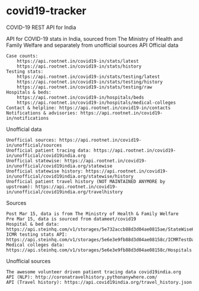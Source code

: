 # covid19-tracker
COVID-19 REST API for India

API for COVID-19 stats in India, sourced from The Ministry of Health and Family Welfare and separately from unofficial sources
API
Official data

    Case counts:
        https://api.rootnet.in/covid19-in/stats/latest
        https://api.rootnet.in/covid19-in/stats/history
    Testing stats:
        https://api.rootnet.in/covid19-in/stats/testing/latest
        https://api.rootnet.in/covid19-in/stats/testing/history
        https://api.rootnet.in/covid19-in/stats/testing/raw
    Hospitals & beds:
        https://api.rootnet.in/covid19-in/hospitals/beds
        https://api.rootnet.in/covid19-in/hospitals/medical-colleges
    Contact & helpline: https://api.rootnet.in/covid19-in/contacts
    Notifications & advisories: https://api.rootnet.in/covid19-in/notifications

Unofficial data

    Unofficial sources: https://api.rootnet.in/covid19-in/unofficial/sources
    Unofficial patient tracing data: https://api.rootnet.in/covid19-in/unofficial/covid19india.org
    Unofficial statewise: https://api.rootnet.in/covid19-in/unofficial/covid19india.org/statewise
    Unofficial statewise history: https://api.rootnet.in/covid19-in/unofficial/covid19india.org/statewise/history
    Unofficial patient travel history (NOT MAINTAINED ANYMORE by upstream): https://api.rootnet.in/covid19-in/unofficial/covid19india.org/travelhistory


Sources

    Post Mar 15, data is from The Ministry of Health & Family Welfare
    Pre Mar 15, data is sourced from datameet/covid19
    Hospital & bed data: https://api.steinhq.com/v1/storages/5e732accb88d3d04ae0815ae/StateWiseHealthCapacity
    ICMR testing stats API: https://api.steinhq.com/v1/storages/5e6e3e9fb88d3d04ae08158c/ICMRTestData
    Medical colleges data: https://api.steinhq.com/v1/storages/5e6e3e9fb88d3d04ae08158c/Hospitals

Unofficial sources

    The awesome volunteer driven patient tracing data covid19india.org
    API (NLP): http://coronatravelhistory.pythonanywhere.com/
    API (Travel history): https://api.covid19india.org/travel_history.json

